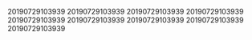 20190729103939
20190729103939
20190729103939
20190729103939
20190729103939
20190729103939
20190729103939
20190729103939
20190729103939
